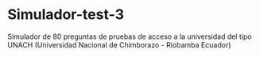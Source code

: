 # Simulador-test-3
Simulador de 80 preguntas de pruebas de acceso a la universidad del tipo UNACH (Universidad Nacional de Chimborazo - Riobamba Ecuador)
